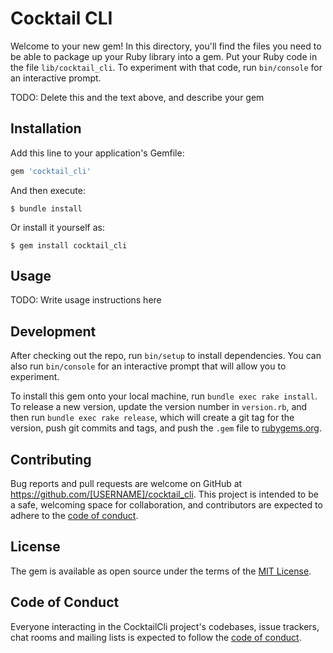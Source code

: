 # Cocktail CLI

Welcome to your new gem! In this directory, you'll find the files you need to be able to package up your Ruby library into a gem. Put your Ruby code in the file `lib/cocktail_cli`. To experiment with that code, run `bin/console` for an interactive prompt.

TODO: Delete this and the text above, and describe your gem

## Installation

Add this line to your application's Gemfile:

```ruby
gem 'cocktail_cli'
```

And then execute:

    $ bundle install

Or install it yourself as:

    $ gem install cocktail_cli

## Usage

TODO: Write usage instructions here

## Development

After checking out the repo, run `bin/setup` to install dependencies. You can also run `bin/console` for an interactive prompt that will allow you to experiment.

To install this gem onto your local machine, run `bundle exec rake install`. To release a new version, update the version number in `version.rb`, and then run `bundle exec rake release`, which will create a git tag for the version, push git commits and tags, and push the `.gem` file to [rubygems.org](https://rubygems.org).

## Contributing

Bug reports and pull requests are welcome on GitHub at https://github.com/[USERNAME]/cocktail_cli. This project is intended to be a safe, welcoming space for collaboration, and contributors are expected to adhere to the [code of conduct](https://github.com/[USERNAME]/cocktail_cli/blob/master/CODE_OF_CONDUCT.md).


## License

The gem is available as open source under the terms of the [MIT License](https://opensource.org/licenses/MIT).

## Code of Conduct

Everyone interacting in the CocktailCli project's codebases, issue trackers, chat rooms and mailing lists is expected to follow the [code of conduct](https://github.com/[USERNAME]/cocktail_cli/blob/master/CODE_OF_CONDUCT.md).
